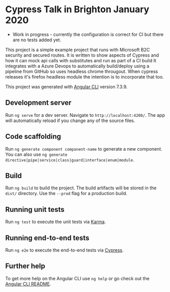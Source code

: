 # Cypress Talk in Brighton January 2020

* Work in progress - currently the configuration is correct for CI but there are no tests added yet. 

This project is a simple example project that runs with Microsoft B2C security and secured routes.
It is written to show aspects of Cypress and how it can mock api calls with substitutes and run as part of a CI build
It integrates with a Azure Devops to automatically build/deploy using a pipeline from GitHub so uses headless chrome througout.
When cypress releases it's firefox headless module the intention is to incorporate that too.

This project was generated with [Angular CLI](https://github.com/angular/angular-cli) version 7.3.9.


## Development server

Run `ng serve` for a dev server. Navigate to `http://localhost:4200/`. The app will automatically reload if you change any of the source files.

## Code scaffolding

Run `ng generate component component-name` to generate a new component. You can also use `ng generate directive|pipe|service|class|guard|interface|enum|module`.

## Build

Run `ng build` to build the project. The build artifacts will be stored in the `dist/` directory. Use the `--prod` flag for a production build.

## Running unit tests

Run `ng test` to execute the unit tests via [Karma](https://karma-runner.github.io).

## Running end-to-end tests

Run `ng e2e` to execute the end-to-end tests via [Cypress](https://www.cypress.io/).

## Further help

To get more help on the Angular CLI use `ng help` or go check out the [Angular CLI README](https://github.com/angular/angular-cli/blob/master/README.md).

